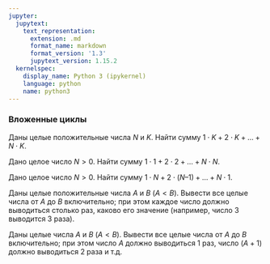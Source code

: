 ```yaml
---
jupyter:
  jupytext:
    text_representation:
      extension: .md
      format_name: markdown
      format_version: '1.3'
      jupytext_version: 1.15.2
  kernelspec:
    display_name: Python 3 (ipykernel)
    language: python
    name: python3
---
```


### Вложенные циклы


Даны целые положительные числа $N$ и $K$.
Найти сумму $1\cdot K + 2 \cdot K + \ldots + N \cdot K$.


Дано целое число $N > 0$.
Найти сумму $1 \cdot 1 + 2 \cdot 2 + \ldots + N \cdot N$.


Дано целое число $N > 0$.
Найти сумму $1 \cdot N + 2 \cdot (N–1) + \ldots + N \cdot 1$.


Даны целые положительные числа $A$ и $B$ ($A < B$).
Вывести все целые числа от $A$ до $B$ включительно;
при этом каждое число должно выводиться столько раз, каково его значение
(например, число 3 выводится 3 раза).


Даны целые числа $A$ и $B$ ($A < B$).
Вывести все целые числа от $A$ до $B$ включительно; при этом число $A$ должно
выводиться 1 раз, число ($A + 1$) должно выводиться 2 раза и т.д.
